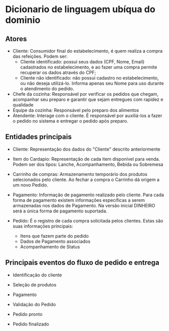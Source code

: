 Dicionario de linguagem ubíqua do dominio
=========================================

## Atores

- Cliente: Consumidor final do estabelecimento, é quem realiza a compra das refeições. Podem ser:
  - Cliente identificado: possui seus dados (CPF, Nome, Email) cadastrados no estabelecimento, e ao fazer uma compra permite recuperar os dados através do CPF;
  - Cliente não identificado: não possui cadastro no estabelecimento, ou não deseja utilizá-lo. Informa apenas seu Nome para uso durante o atendimento do pedido.
- Chefe da cozinha: Responsável por verificar os pedidos que chegam, acompanhar seu preparo e garantir que sejam entregues com rapidez e qualidade
- Equipe da cozinha: Responsável pelo preparo dos alimentos
- Atendente: Interage com o cliente. É responsável por auxiliá-los a fazer o pedido no sistema e entregar o pedido após preparo.


## Entidades principais

- Cliente: Representação dos dados do "Cliente" descrito anteriormente
- Item do Cardapio: Representação de cada item disponível para venda. Podem ser dos tipos: Lanche, Acompanhamento, Bebida ou Sobremesa
- Carrinho de compras: Armazenamento temporário dos produtos selecionados pelo cliente. Ao fechar a compra o Carrinho dá origem a um novo Pedido.
- Pagamento: Informação de pagamento realizado pelo cliente. Para cada forma de pagamento existem informações específicas a serem armazenadas nos dados de Pagamento. 
Na versão inicial DINHEIRO será a única forma de pagamento suportada.


- Pedido: É o registro de cada compra solicitada pelos clientes. Estas são suas informações principais:
  - Itens que fazem parte do pedido
  - Dados de Pagamento associados
  - Acompanhamento de Status

## Principais eventos do fluxo de pedido e entrega

- Identificação do cliente

- Seleção de produtos

- Pagamento

- Validação do Pedido

- Pedido pronto

- Pedido finalizado
